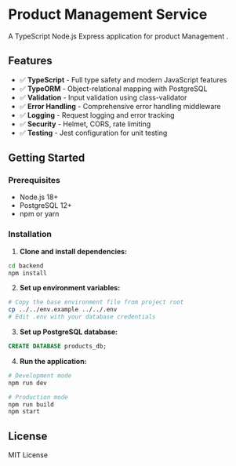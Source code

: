 # Product Management Service 

A TypeScript Node.js Express application for product Management .

## Features
- ✅ **TypeScript** - Full type safety and modern JavaScript features
- ✅ **TypeORM** - Object-relational mapping with PostgreSQL
- ✅ **Validation** - Input validation using class-validator
- ✅ **Error Handling** - Comprehensive error handling middleware
- ✅ **Logging** - Request logging and error tracking
- ✅ **Security** - Helmet, CORS, rate limiting
- ✅ **Testing** - Jest configuration for unit testing

## Getting Started

### Prerequisites
- Node.js 18+
- PostgreSQL 12+
- npm or yarn

### Installation

1. **Clone and install dependencies:**
```bash
cd backend
npm install
```

2. **Set up environment variables:**
```bash
# Copy the base environment file from project root
cp ../../env.example ../../.env
# Edit .env with your database credentials
```

3. **Set up PostgreSQL database:**
```sql
CREATE DATABASE products_db;
```

4. **Run the application:**
```bash
# Development mode
npm run dev

# Production mode
npm run build
npm start
```

## License

MIT License
